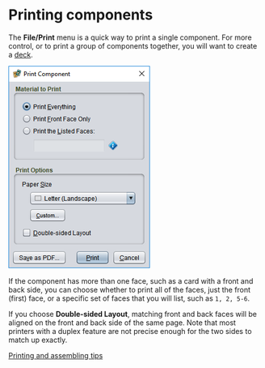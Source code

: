 # Printing components

The **File/Print** menu is a quick way to print a single component. For more control, or to print a group of components together, you will want to create a [deck](um-deck-intro.md).

![the print dialog](images/print.png)

If the component has more than one face, such as a card with a front and back side, you can choose whether to print all of the faces, just the front (first) face, or a specific set of faces that you will list, such as `1, 2, 5-6`.

If you choose **Double-sided Layout**, matching front and back faces will be aligned on the front and back side of the same page. Note that most printers with a duplex feature are not precise enough for the two sides to match up exactly.

[Printing and assembling tips](um-deck-print-tips.md)

